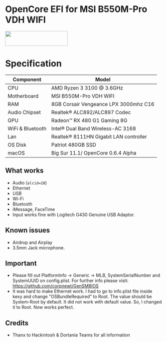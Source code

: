 # OpenCore EFI for MSI B550M-Pro VDH WIFI

<img src="https://github.com/acidanthera/OpenCorePkg/blob/master/Docs/Logos/OpenCore_with_text_Small.png" width="200" height="48"/>

# Specification

| **Component** | **Model** |
| ------------- | --------- |
| CPU | AMD Ryzen 3 3100 @ 3.6GHz |
| Motherboard | MSI B550M-Pro VDH WIFI |
| RAM | 8GB Corsair Vengeance LPX 3000mhz C16|
| Audio Chipset | Realtek® ALC892/ALC897 Codec |
| GPU | Radeon™ RX 480 G1 Gaming 8G |
| WiFi & Bluetooth | Intel® Dual Band Wireless-AC 3168 |
| Lan |  Realtek® 8111HN Gigabit LAN controller |
| OS Disk | Patriot 480GB SSD |
| macOS | Big Sur 11.1/ OpenCore 0.6.4 Alpha

## What works
- Audio (`alcid=28`)
- Ethernet
- USB
- Wi-Fi
- Bluetooth
- iMessage, FaceTime
- Input works fine with Logitech G430 Genuine USB Adaptor.

## Known issues
- Airdrop and Airplay
- 3.5mm Jack microphone.


## Important
- Please fill out PlatformInfo -> Generic -> MLB, SystemSerialNumber and SystemUUID on config.plist. For further info please visit: https://github.com/corpnewt/GenSMBIOS
- It was hard to make Ethernet work. I had to go to info.plist file inside kexy and change "OSBundleRequired" to Root. The value should be System-Root by default. It did not work with default value. So, I changed it to Root. Now works perfect. 

## Credits
- Thanx to Hackintosh & Dortania Teams for all information


